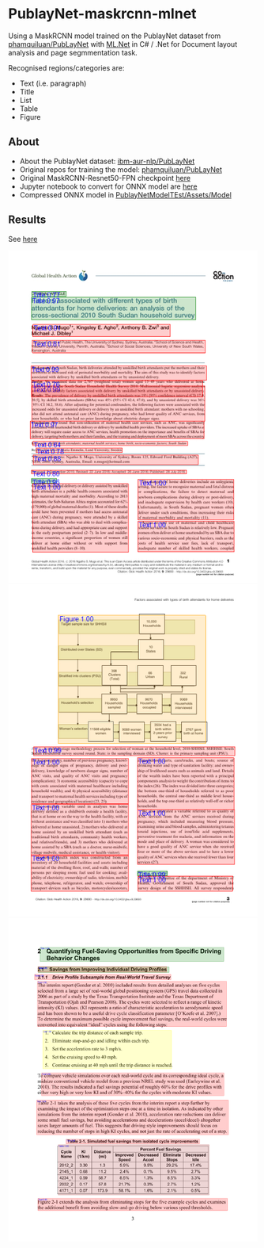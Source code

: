 # PublayNet-maskrcnn-mlnet
Using a MaskRCNN model trained on the PublayNet dataset from [phamquiluan/PubLayNet](https://github.com/phamquiluan/PubLayNet) with [ML.Net](https://github.com/dotnet/machinelearning) in C# / .Net for Document layout analysis and page segmmentation task.

Recognised regions/categories are:
- Text (i.e. paragraph)
- Title
- List
- Table
- Figure

## About
- About the PublayNet dataset: [ibm-aur-nlp/PubLayNet](https://github.com/ibm-aur-nlp/PubLayNet)
- Original repos for training the model: [phamquiluan/PubLayNet](https://github.com/phamquiluan/PubLayNet)
- Original MaskRCNN-Resnet50-FPN checkpoint [here](https://drive.google.com/file/d/1Jx2m_2I1d9PYzFRQ4gl82xQa-G7Vsnsl/view?usp=sharing)
- Jupyter notebook to convert for ONNX model are [here](https://github.com/BobLd/PublayNet-maskrcnn-mlnet/tree/master/PublayNetModelTEst/notebooks)
- Compressed ONNX model in [PublayNetModelTEst/Assets/Model](https://github.com/BobLd/PublayNet-maskrcnn-mlnet/tree/master/PublayNetModelTEst/Assets/Model)

## Results
See [here](https://github.com/BobLd/PublayNet-maskrcnn-mlnet/tree/master/PublayNetModelTEst/Assets/Output)

![result_1](https://github.com/BobLd/PublayNet-maskrcnn-mlnet/blob/master/PublayNetModelTEst/Assets/Output/PMC5055614_00000.jpg)
![result_2](https://github.com/BobLd/PublayNet-maskrcnn-mlnet/blob/master/PublayNetModelTEst/Assets/Output/PMC5055614_00002.jpg)
![result_3](https://github.com/BobLd/PublayNet-maskrcnn-mlnet/blob/master/PublayNetModelTEst/Assets/Output/foo.0_raw.png)
